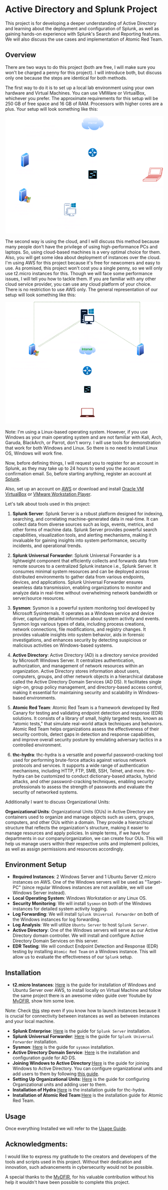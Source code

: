 # Active Directory and Splunk Project
This project is for developing a deeper understanding of Active Directory and learning about the deployment and configuration of Splunk, as well as gaining hands-on experience with Splunk's Search and Reporting features. We will also discuss the use cases and implementation of Atomic Red Team.

## Overview

There are two ways to do this project (both are free, I will make sure you won't be charged a penny for this project). I will introduce both, but discuss only one because the steps are identical for both methods.

The first way to do it is to set up a local lab environment using your own hardware and Virtual Machines. You can use VMWare or VirtualBox, whichever you prefer. The approximate requirements for this setup will be 250 GB of free space and 16 GB of RAM. Processors with higher cores are a plus. Your setup will look something like this:

![AD.drawio.png](AD.drawio.png)

The second way is using the cloud, and I will discuss this method because many people don't have the privilege of using high-performance PCs and laptops. So, using cloud-based machines is a very optimal choice for them. Also, you will get some idea about deployment of instances over the cloud. I'm using AWS for this project because it's free for newcomers and easy to use. As promised, this project won't cost you a single penny, so we will only use t2.micro instances for this. Though we will face some performance issues, I will tell you how to tackle them. If you are familiar with any other cloud service provider, you can use any cloud platform of your choice. There is no restriction to use AWS only. The general representation of our setup will look something like this:

![AD-aws.drawio.png](AD-aws.drawio.png)

Note: I'm using a Linux-based operating system. However, if you use Windows as your main operating system and are not familiar with Kali, Arch, Garuda, BlackArch, or Parrot, don't worry. I will use tools for demonstration that work for both Windows and Linux. So there is no need to install Linux OS, Windows will work fine.


Now, before defining things, I will request you to register for an account in Splunk, as they may take up to 24 hours to send you the account confirmation email. So, before starting anything, register an account at [Splunk](https://idp.login.splunk.com/signin/register).

Also, set up an account on [AWS](https://aws.amazon.com/resources/create-account/) or download and install [Oracle VM VirtualBox](https://www.oracle.com/virtualization/technologies/vm/downloads/virtualbox-downloads.html) or [VMware Workstation Player](https://www.vmware.com/products/workstation-player.html).

Let's talk about tools used in this project:

1. **Splunk Server**:
    Splunk Server is a robust platform designed for indexing, searching, and correlating machine-generated data in real-time. It can collect data from diverse sources such as logs, events, metrics, and other forms of machine data. Splunk Server provides powerful search capabilities, visualization tools, and alerting mechanisms, making it invaluable for gaining insights into system performance, security incidents, and operational trends.

2. **Splunk Universal Forwarder**:
    Splunk Universal Forwarder is a lightweight component that efficiently collects and forwards data from remote sources to a centralized Splunk instance i.e., Splunk Server. It consumes minimal system resources and can be deployed across distributed environments to gather data from various endpoints, devices, and applications. Splunk Universal Forwarder ensures seamless data transmission, enabling organizations to monitor and analyze data in real-time without overwhelming network bandwidth or server/source resources.

3. **Sysmon**:
    Sysmon is a powerful system monitoring tool developed by Microsoft Sysinternals. It operates as a Windows service and device driver, capturing detailed information about system activity and events. Sysmon logs various types of data, including process creations, network connections, file modifications, and registry changes. It provides valuable insights into system behavior, aids in forensic investigations, and enhances security by detecting suspicious or malicious activities on Windows-based systems.

4. **Active Directory**:
    Active Directory (AD) is a directory service provided by Microsoft Windows Server. It centralizes authentication, authorization, and management of network resources within an organization. Active Directory stores information about users, computers, groups, and other network objects in a hierarchical database called the Active Directory Domain Services (AD DS). It facilitates single sign-on, group policy management, and directory-based access control, making it essential for maintaining security and scalability in Windows-based environments.

5. **Atomic Red Team**:
    Atomic Red Team is a framework developed by Red Canary for testing and validating endpoint detection and response (EDR) solutions. It consists of a library of small, highly targeted tests, known as "atomic tests," that simulate real-world attack techniques and behaviors. Atomic Red Team helps organizations assess the effectiveness of their security controls, detect gaps in detection and response capabilities, and improve overall security posture by emulating adversary tactics in a controlled environment.

6. **thc-hydra**:
    thc-hydra is a versatile and powerful password-cracking tool used for performing brute-force attacks against various network protocols and services. It supports a wide range of authentication mechanisms, including HTTP, FTP, SMB, SSH, Telnet, and more. thc-hydra can be customized to conduct dictionary-based attacks, hybrid attacks, and other password-cracking techniques, enabling security professionals to assess the strength of passwords and evaluate the security of networked systems.

Additionally I want to discuss Organizational Units:

**Organizational Units**: Organizational Units (OUs) in Active Directory are containers used to organize and manage objects such as users, groups, computers, and other OUs within a domain. They provide a hierarchical structure that reflects the organization's structure, making it easier to manage resources and apply policies. In simple terms, if we have four departments in our company/organization, we can create four OUs. This will help us manage users within their respective units and implement policies, as well as assign permissions and resources accordingly.

## Environment Setup
- **Required Instances**: 2 Windows Server and 1 Ubuntu Server t2.micro instances on AWS. One of the Windows servers will be used as "Target-PC" (since regular Windows instances are not available, we will use Windows Server instead).
- **Local Operating System**: Windows Workstation or any Linux OS.
- **Security Monitoring**: We will install `Sysmon` on both of the Windows instances for detailed system activity logging.
- **Log Forwarding**: We will install `Splunk Universal Forwarder` on both of the Windows instances for log forwarding.
- **Log Analysis**: We will utilize `Ubuntu Server` to host `Splunk Server`.
- **Active Directory**: One of the Windows servers will serve as our Active Directory domain controller. We will install and 								configure Active Directory Domain Services on this server.
- **EDR Testing**: We will conduct Endpoint Detection and Response (EDR) testing by installing `Atomic Red Team` on a Windows 						   instance. This will allow us to evaluate the effectiveness of our `Splunk` setup. 



## Installation

- **t2.micro Instances**: [Here](aws/installation.md) is the guide for installation of Windows and Ubuntu Server  over AWS, to
install locally on Virtual Machine  and follow the same project there is an awesome video guide over Youtube by [MyDFIR](https://www.youtube.com/@MyDFIR), show him some love. 

Note: Check [this](aws/installation.md#Configuring-Security-Group) step even if you know how to launch instances because it is crucial for connectivity between instances as well as between instances and your local machine.

- **Splunk Enterprise**: [Here](splunk_server/installation.md) is the guide for `Splunk Server` installation.
- **Splunk Universal Forwarder**: [Here](splunk_forwarder/installation.md) is the guide for `Splunk Universal Forwarder` installation.
- **Sysmon**: [Here](sysmon/installation.md) is the guide for `sysmon` installation.
- **Active Directory Domain Service**: [Here](ADDS/installation.md) is the installation and configuration guide for AD DS.
- **Joining Windows to Active Directory**:[Here](AD_join/join.md) is the guide for joining Windows to Active Directory.
You can configure organizational units and add users to them by following [this guide](OU/conf.md).
- **Setting Up Organizational Units**: [Here](OU/conf.md) is the guide for configuring Organizational units and adding user to them.
- **Installation of Hydra**:[Here](hydra/installation.md) is the installation guide for thc-hydra.
- **Installation of Atomic Red Team**:[Here](atomic/installation.md) is the installation guide for Atomic Red Team.

## Usage
 Once everything Installed we will  refer to the [Usage Guide](/docs/usage.md).



## Acknowledgments:

I would like to express my gratitude to the creators and developers of the tools and scripts used in this project. Without their dedication and innovation, such advancements in cybersecurity would not be possible. 

A special thanks to the [MyDFIR](https://www.youtube.com/@MyDFIR), for his valuable contribution without his help it wouldn't have been possible to complete this project.